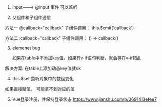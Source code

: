1. input--->  @input 事件
可以监听

2. 父组件和子组件通信

方法一
@callback="callback"
子组件调用：
this.$emit('callback')

方法二
:callback="callback"
子组件调用：
() => callback()

3. elemenet bug

	如果在table中不添加key值，如果有v-if语句判断，就会存在v-if错乱

解决方案: 在table上添加动态key值就ok

4. this.$set 监听对象中的数组变化

如果直接赋值， 可能拿不到对应的值

5. Vue登录注册，并保持登录状态 https://www.jianshu.com/p/3691413efee7